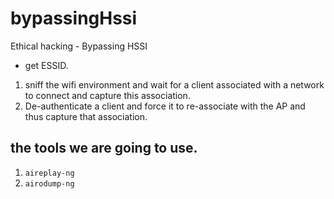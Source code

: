 # bypassingHssi
Ethical hacking - Bypassing HSSI

* get ESSID.
1. sniff the wifi environment and wait for a client associated with a network to connect and capture this association.
2. De-authenticate a client and force it to re-associate with the AP and thus capture that association.

## the tools we are going to use.
1. `aireplay-ng`
2. `airodump-ng`